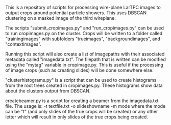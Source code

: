 This is a repository of scripts for processing wire-plane LarTPC images to output 
crops around potential particle showers. This uses DBSCAN clustering on a masked
image of the third wireplane.

The scripts "submit_cropimages.py" and "run_cropimages.py" can be used to run 
cropimages.py on the cluster. Crops will be written to a folder called "trainingimages"
with subfolders "trueimages", "backgroundimages", and "contextimages".

Running this script will also create a list of imagepaths with their associated 
metadata called "imagedata.txt". The filepath that is written can be modified using 
the "mytag" variable in cropimage.py. This is useful if the processing of image crops (such as
creating slides) will be done somewhere else.

"clusterhistograms.py" is a script that can be used to create histograms from the root
trees created in cropimages.py. These histograms show data about the clusters output
from DBSCAN.

createbeamer.py is a script for creating a beamer from the imagedata.txt file. 
The usage is:
	-t textfile.txt -o slideshowname -m mode
where the mode can be "t" (and only slides of the true crops will be created) or any
other letter which will result in only slides of the true crops being created. 


